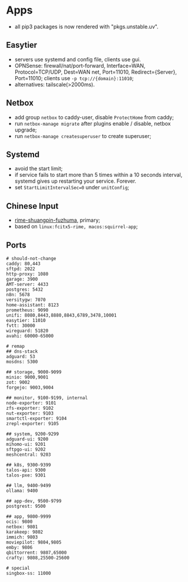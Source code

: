 # Apps

- all pip3 packages is now rendered with "pkgs.unstable.uv".

## Easytier

- servers use systemd and config file, clients use gui.
- OPNSense: firewall/nat/port-forward, Interface=WAN, Protocol=TCP/UDP, Dest=WAN net, Port=11010, Redirect={Server}, Port=11010; clients use `-p tcp://{domain}:11010`;
- alternatives: tailscale(>2000ms).

## Netbox

- add group `netbox` to caddy-user, disable `ProtectHome` from caddy;
- run `netbox-manage migrate` after plugins enable / disable, netbox upgrade;
- run `netbox-manage createsuperuser` to create superuser;

## Systemd

- avoid the start limit;
- if service fails to start more than 5 times within a 10 seconds interval, systemd gives up restarting your service. Forever.
- set `StartLimitIntervalSec=0` under `unitConfig`;

## Chinese Input

- [rime-shuangpin-fuzhuma](https://github.com/gaboolic/rime-shuangpin-fuzhuma), primary;
- based on `linux:fcitx5-rime, macos:squirrel-app`;

## Ports

```shell
# should-not-change
caddy: 80,443
sftpd: 2022
http-proxy: 1080
garage: 3900
AMT-server: 4433
postgres: 5432
n8n: 5678
versitygw: 7070
home-assistant: 8123
prometheus: 9090
unifi: 8080,8443,8880,8843,6789,3478,10001
easytier: 11010
fvtt: 30000
wireguard: 51820
avahi: 60000-65000

# remap
## dns-stack
adguard: 53
mosdns: 5300

## storage, 9000-9099
minio: 9000,9001
zot: 9002
forgejo: 9003,9004

## monitor, 9100-9199, internal
node-exporter: 9101
zfs-exporter: 9102
nut-exporter: 9103
smartctl-exporter: 9104
zrepl-exporter: 9105

## system, 9200-9299
adguard-ui: 9200
mihomo-ui: 9201
sftpgo-ui: 9202
meshcentral: 9203

## k8s, 9300-9399
talos-api: 9300
talos-pxe: 9301

## llm, 9400-9499
ollama: 9400

## app-dev, 9500-9799
postgrest: 9500

## app, 9800-9999
ocis: 9800
netbox: 9801
karakeep: 9802
immich: 9803
moviepilot: 9804,9805
emby: 9806
qbittorrent: 9807,65000
crafty: 9808,25500-25600

# special
singbox-ss: 11000

```
